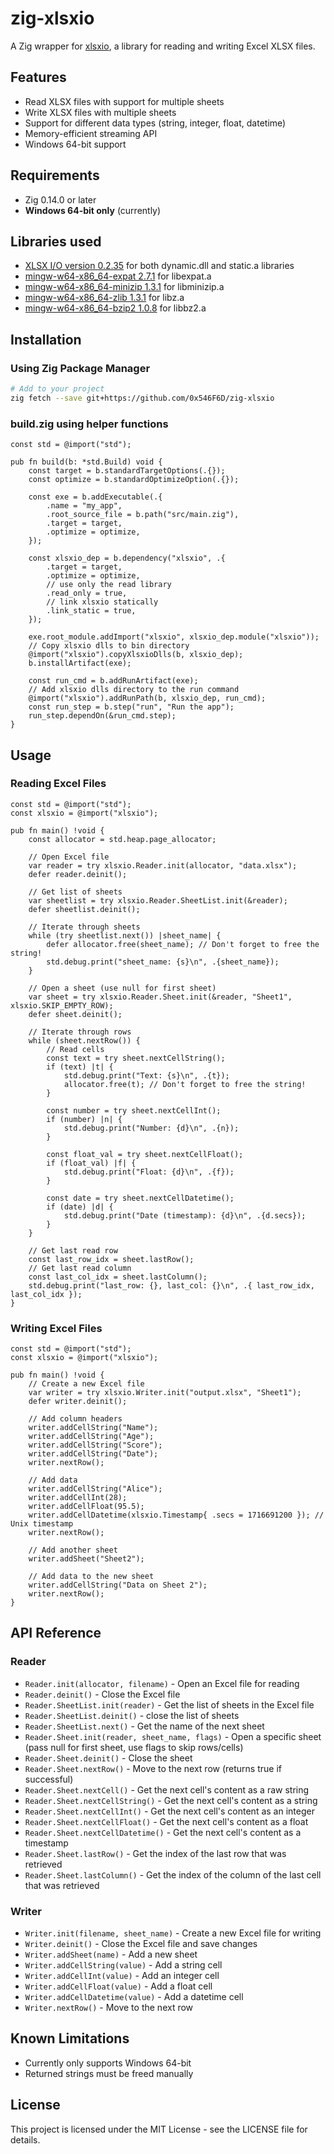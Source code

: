 # zig-xlsxio

A Zig wrapper for [xlsxio](https://github.com/brechtsanders/xlsxio), a library for reading and writing Excel XLSX files.

## Features

- Read XLSX files with support for multiple sheets
- Write XLSX files with multiple sheets
- Support for different data types (string, integer, float, datetime)
- Memory-efficient streaming API
- Windows 64-bit support

## Requirements

- Zig 0.14.0 or later
- **Windows 64-bit only** (currently)

## Libraries used

- [XLSX I/O version 0.2.35](https://github.com/brechtsanders/xlsxio/releases/tag/0.2.35) for both dynamic.dll and static.a libraries
- [mingw-w64-x86_64-expat 2.7.1](https://packages.msys2.org/packages/mingw-w64-x86_64-expat) for libexpat.a
- [mingw-w64-x86_64-minizip 1.3.1](https://packages.msys2.org/packages/mingw-w64-x86_64-minizip) for libminizip.a
- [mingw-w64-x86_64-zlib 1.3.1](https://packages.msys2.org/packages/mingw-w64-x86_64-zlib) for libz.a
- [mingw-w64-x86_64-bzip2 1.0.8](https://packages.msys2.org/packages/mingw-w64-x86_64-bzip2) for libbz2.a

## Installation

### Using Zig Package Manager

```bash
# Add to your project
zig fetch --save git+https://github.com/0x546F6D/zig-xlsxio
```

### build.zig using helper functions

```zig
const std = @import("std");

pub fn build(b: *std.Build) void {
    const target = b.standardTargetOptions(.{});
    const optimize = b.standardOptimizeOption(.{});

    const exe = b.addExecutable(.{
        .name = "my_app",
        .root_source_file = b.path("src/main.zig"),
        .target = target,
        .optimize = optimize,
    });

    const xlsxio_dep = b.dependency("xlsxio", .{
        .target = target,
        .optimize = optimize,
        // use only the read library
        .read_only = true,
        // link xlsxio statically
        .link_static = true,
    });

    exe.root_module.addImport("xlsxio", xlsxio_dep.module("xlsxio"));
    // Copy xlsxio dlls to bin directory
    @import("xlsxio").copyXlsxioDlls(b, xlsxio_dep);
    b.installArtifact(exe);

    const run_cmd = b.addRunArtifact(exe);
    // Add xlsxio dlls directory to the run command
    @import("xlsxio").addRunPath(b, xlsxio_dep, run_cmd);
    const run_step = b.step("run", "Run the app");
    run_step.dependOn(&run_cmd.step);
}
```

## Usage

### Reading Excel Files

```zig
const std = @import("std");
const xlsxio = @import("xlsxio");

pub fn main() !void {
    const allocator = std.heap.page_allocator;
    
    // Open Excel file
    var reader = try xlsxio.Reader.init(allocator, "data.xlsx");
    defer reader.deinit();
    
    // Get list of sheets
    var sheetlist = try xlsxio.Reader.SheetList.init(&reader);
    defer sheetlist.deinit();

    // Iterate through sheets
    while (try sheetlist.next()) |sheet_name| {
        defer allocator.free(sheet_name); // Don't forget to free the string!
        std.debug.print("sheet_name: {s}\n", .{sheet_name});
    }

    // Open a sheet (use null for first sheet)
    var sheet = try xlsxio.Reader.Sheet.init(&reader, "Sheet1", xlsxio.SKIP_EMPTY_ROW);
    defer sheet.deinit();
    
    // Iterate through rows
    while (sheet.nextRow()) {
        // Read cells
        const text = try sheet.nextCellString();
        if (text) |t| {
            std.debug.print("Text: {s}\n", .{t});
            allocator.free(t); // Don't forget to free the string!
        }
        
        const number = try sheet.nextCellInt();
        if (number) |n| {
            std.debug.print("Number: {d}\n", .{n});
        }
        
        const float_val = try sheet.nextCellFloat();
        if (float_val) |f| {
            std.debug.print("Float: {d}\n", .{f});
        }
        
        const date = try sheet.nextCellDatetime();
        if (date) |d| {
            std.debug.print("Date (timestamp): {d}\n", .{d.secs});
        }
    }

    // Get last read row
    const last_row_idx = sheet.lastRow();
    // Get last read column
    const last_col_idx = sheet.lastColumn();
    std.debug.print("last_row: {}, last_col: {}\n", .{ last_row_idx, last_col_idx });
}
```

### Writing Excel Files

```zig
const std = @import("std");
const xlsxio = @import("xlsxio");

pub fn main() !void {
    // Create a new Excel file
    var writer = try xlsxio.Writer.init("output.xlsx", "Sheet1");
    defer writer.deinit();
    
    // Add column headers
    writer.addCellString("Name");
    writer.addCellString("Age");
    writer.addCellString("Score");
    writer.addCellString("Date");
    writer.nextRow();
    
    // Add data
    writer.addCellString("Alice");
    writer.addCellInt(28);
    writer.addCellFloat(95.5);
    writer.addCellDatetime(xlsxio.Timestamp{ .secs = 1716691200 }); // Unix timestamp
    writer.nextRow();
    
    // Add another sheet
    writer.addSheet("Sheet2");
    
    // Add data to the new sheet
    writer.addCellString("Data on Sheet 2");
    writer.nextRow();
}
```

## API Reference

### Reader

- `Reader.init(allocator, filename)` - Open an Excel file for reading
- `Reader.deinit()` - Close the Excel file
- `Reader.SheetList.init(reader)` - Get the list of sheets in the Excel file
- `Reader.SheetList.deinit()` - close the list of sheets
- `Reader.SheetList.next()` - Get the name of the next sheet
- `Reader.Sheet.init(reader, sheet_name, flags)` - Open a specific sheet (pass null for first sheet, use flags to skip rows/cells)
- `Reader.Sheet.deinit()` - Close the sheet
- `Reader.Sheet.nextRow()` - Move to the next row (returns true if successful)
- `Reader.Sheet.nextCell()` - Get the next cell's content as a raw string
- `Reader.Sheet.nextCellString()` - Get the next cell's content as a string
- `Reader.Sheet.nextCellInt()` - Get the next cell's content as an integer
- `Reader.Sheet.nextCellFloat()` - Get the next cell's content as a float
- `Reader.Sheet.nextCellDatetime()` - Get the next cell's content as a timestamp
- `Reader.Sheet.lastRow()` - Get the index of the last row that was retrieved
- `Reader.Sheet.lastColumn()` - Get the index of the column of the last cell that was retrieved

### Writer

- `Writer.init(filename, sheet_name)` - Create a new Excel file for writing
- `Writer.deinit()` - Close the Excel file and save changes
- `Writer.addSheet(name)` - Add a new sheet
- `Writer.addCellString(value)` - Add a string cell
- `Writer.addCellInt(value)` - Add an integer cell
- `Writer.addCellFloat(value)` - Add a float cell
- `Writer.addCellDatetime(value)` - Add a datetime cell
- `Writer.nextRow()` - Move to the next row

## Known Limitations

- Currently only supports Windows 64-bit
- Returned strings must be freed manually

## License

This project is licensed under the MIT License - see the LICENSE file for details.
